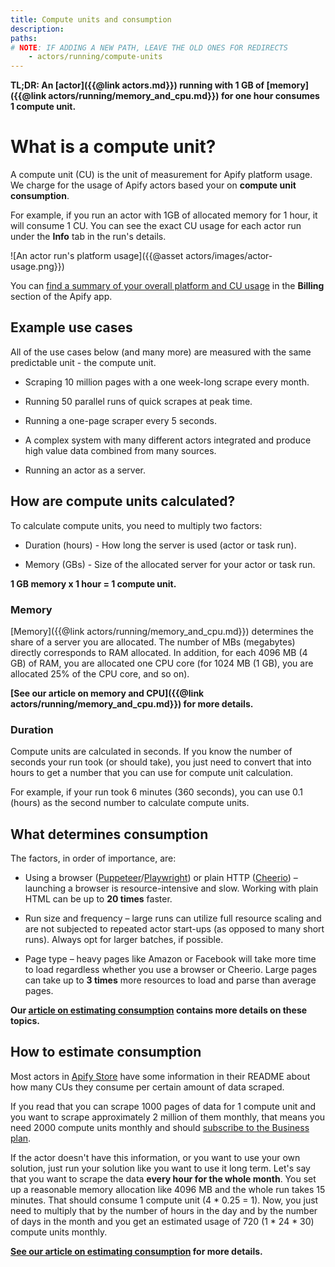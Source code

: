 ```yaml
---
title: Compute units and consumption
description:
paths:
# NOTE: IF ADDING A NEW PATH, LEAVE THE OLD ONES FOR REDIRECTS
    - actors/running/compute-units
---
```


**TL;DR: An [actor]({{@link actors.md}}) running with 1 GB of [memory]({{@link actors/running/memory_and_cpu.md}}) for one hour consumes 1 compute unit.**

# What is a compute unit?

A compute unit (CU) is the unit of measurement for Apify platform usage. We charge for the usage of Apify actors based your on **compute unit consumption**.

For example, if you run an actor with 1GB of allocated memory for 1 hour, it will consume 1 CU. You can see the exact CU usage for each actor run under the **Info** tab in the run's details.

![An actor run's platform usage]({{@asset actors/images/actor-usage.png}})

You can [find a summary of your overall platform and CU usage](https://my.apify.com/billing-new) in the **Billing** section of the Apify app.


## Example use cases

All of the use cases below (and many more) are measured with the same predictable unit - the compute unit.

- Scraping 10 million pages with a one week-long scrape every month.

- Running 50 parallel runs of quick scrapes at peak time.

- Running a one-page scraper every 5 seconds.

- A complex system with many different actors integrated and produce high value data combined from many sources.

- Running an actor as a server.

## How are compute units calculated?

To calculate compute units, you need to multiply two factors:

- Duration (hours) - How long the server is used (actor or task run).

- Memory (GBs) - Size of the allocated server for your actor or task run.

**1 GB memory x 1 hour = 1 compute unit.**

### Memory

[Memory]({{@link actors/running/memory_and_cpu.md}}) determines the share of a server you are allocated. The number of MBs (megabytes) directly corresponds to RAM allocated. In addition, for each 4096 MB (4 GB) of RAM, you are allocated one CPU core (for 1024 MB (1 GB), you are allocated 25% of the CPU core, and so on).

**[See our article on memory and CPU]({{@link actors/running/memory_and_cpu.md}}) for more details.**

### Duration

Compute units are calculated in seconds. If you know the number of seconds your run took (or should take), you just need to convert that into hours to get a number that you can use for compute unit calculation.

For example, if your run took 6 minutes (360 seconds), you can use 0.1 (hours) as the second number to calculate compute units.

## What determines consumption

The factors, in order of importance, are:

- Using a browser ([Puppeteer](https://pptr.dev/)/[Playwright](https://playwright.dev/)) or plain HTTP ([Cheerio](https://cheerio.js.org/)) – launching a browser is resource-intensive and slow. Working with plain HTML can be up to **20 times** faster.

- Run size and frequency – large runs can utilize full resource scaling and are not subjected to repeated actor start-ups (as opposed to many short runs). Always opt for larger batches, if possible.

- Page type – heavy pages like Amazon or Facebook will take more time to load regardless whether you use a browser or Cheerio. Large pages can take up to **3 times** more resources to load and parse than average pages.

**Our [article on estimating consumption](https://help.apify.com/en/articles/3470975-how-to-estimate-compute-unit-usage-for-your-project) contains more details on these topics.**

## How to estimate consumption

Most actors in [Apify Store](https://apify.com/store) have some information in their README about how many CUs they consume per certain amount of data scraped.

If you read that you can scrape 1000 pages of data for 1 compute unit and you want to scrape approximately 2 million of them monthly, that means you need 2000 compute units monthly and should [subscribe to the Business plan](https://my.apify.com/billing-new#/subscription).

If the actor doesn't have this information, or you want to use your own solution, just run your solution like you want to use it long term. Let's say that you want to scrape the data **every hour for the whole month**. You set up a reasonable memory allocation like 4096 MB and the whole run takes 15 minutes. That should consume 1 compute unit (4 * 0.25 = 1). Now, you just need to multiply that by the number of hours in the day and by the number of days in the month and you get an estimated usage of 720 (1 * 24 * 30) compute units monthly.

**[See our article on estimating consumption](https://help.apify.com/en/articles/3470975-how-to-estimate-compute-unit-usage-for-your-project) for more details.**
